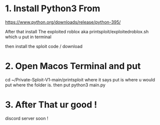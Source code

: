 # 1. Install Python3 From
https://www.python.org/downloads/release/python-395/

After that install The exploited roblox aka printsploit/exploitedroblox.sh which u put in terminal

then install the sploit code / download

# 2. Open Macos Terminal and put
cd ~/Private-Sploit-V1-main/printsploit
where it says put is where u would put where the folder is.
then put python3 main.py

# 3. After That ur good !


discord server soon !
